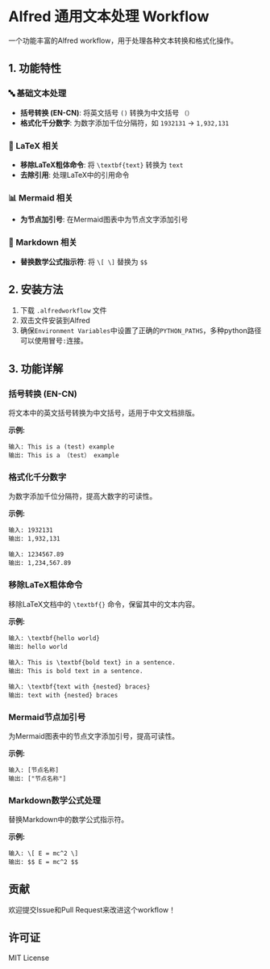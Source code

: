 # Alfred 通用文本处理 Workflow

一个功能丰富的Alfred workflow，用于处理各种文本转换和格式化操作。

## 1. 功能特性

### 🔤 基础文本处理
- **括号转换 (EN-CN)**: 将英文括号 `()` 转换为中文括号 `（）`
- **格式化千分数字**: 为数字添加千位分隔符，如 `1932131` → `1,932,131`

### 📝 LaTeX 相关
- **移除LaTeX粗体命令**: 将 `\textbf{text}` 转换为 `text`
- **去除引用**: 处理LaTeX中的引用命令

### 📊 Mermaid 相关
- **为节点加引号**: 在Mermaid图表中为节点文字添加引号

### 📄 Markdown 相关
- **替换数学公式指示符**: 将 `\[ \]` 替换为 `$$`

## 2. 安装方法

1. 下载 `.alfredworkflow` 文件
2. 双击文件安装到Alfred
3. 确保`Environment Variables`中设置了正确的`PYTHON_PATHS`，多种python路径可以使用冒号`:`连接。



## 3. 功能详解

### 括号转换 (EN-CN)
将文本中的英文括号转换为中文括号，适用于中文文档排版。

**示例:**
```
输入: This is a (test) example
输出: This is a （test） example
```

### 格式化千分数字
为数字添加千位分隔符，提高大数字的可读性。

**示例:**
```
输入: 1932131
输出: 1,932,131

输入: 1234567.89
输出: 1,234,567.89
```

### 移除LaTeX粗体命令
移除LaTeX文档中的 `\textbf{}` 命令，保留其中的文本内容。

**示例:**
```
输入: \textbf{hello world}
输出: hello world

输入: This is \textbf{bold text} in a sentence.
输出: This is bold text in a sentence.

输入: \textbf{text with {nested} braces}
输出: text with {nested} braces
```

### Mermaid节点加引号
为Mermaid图表中的节点文字添加引号，提高可读性。

**示例:**
```
输入: [节点名称]
输出: ["节点名称"]
```

### Markdown数学公式处理
替换Markdown中的数学公式指示符。

**示例:**
```
输入: \[ E = mc^2 \]
输出: $$ E = mc^2 $$
```


## 贡献

欢迎提交Issue和Pull Request来改进这个workflow！

## 许可证

MIT License
